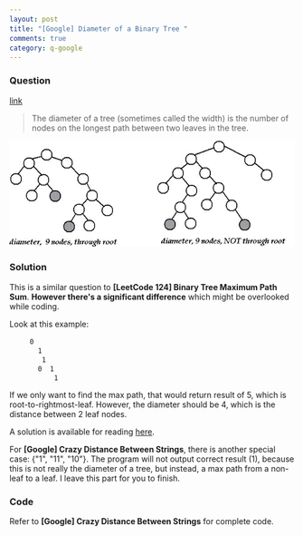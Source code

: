 ```yaml
---
layout: post
title: "[Google] Diameter of a Binary Tree "
comments: true
category: q-google
---
```


### Question

[link](http://www.geeksforgeeks.org/diameter-of-a-binary-tree/)

> The diameter of a tree (sometimes called the width) is the number of nodes on the longest path between two leaves in the tree.

![](/images/tree-diameter-1.gif)

### Solution

This is a similar question to **[LeetCode 124] Binary Tree Maximum Path Sum**. **However there's a significant difference** which might be overlooked while coding.

Look at this example:

         0
           1
            1
           0  1
               1

If we only want to find the max path, that would return result of 5, which is root-to-rightmost-leaf. However, the diameter should be 4, which is the distance between 2 leaf nodes.

A solution is available for reading [here](http://stackoverflow.com/a/3124575).

For **[Google] Crazy Distance Between Strings**, there is another special case: {"1", "11", "10"}. The program will not output correct result (1), because this is not really the diameter of a tree, but instead, a max path from a non-leaf to a leaf. I leave this part for you to finish.

### Code

Refer to **[Google] Crazy Distance Between Strings** for complete code.
